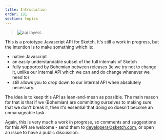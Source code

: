 ```yaml
---
title: Introduction
order: 101
section: topics
---
```


> ![api layers](https://user-images.githubusercontent.com/3254314/36788487-bcf76abc-1c96-11e8-813f-d6340a1658c3.png)

This is a prototype Javascript API for Sketch. It's still a work in progress, but the intention is to make something which is:

* native Javascript
* an easily understandable subset of the full internals of Sketch
* fully supported by Bohemian between releases (ie we try not to change it, unlike our internal API which we can and do change whenever we need to)
* still allows you to drop down to our internal API when absolutely necessary.

The idea is to keep this API as lean-and-mean as possible. The main reason for that is that if we (Bohemian) are committing ourselves to making sure that we don't break it, then it's essential that doing so doesn't become an unmanageable task.

Again, this is very much a work in progress, so comments and suggestions for this API are welcome - send them to developers@sketch.com, or open an issue to have a public discussion.
